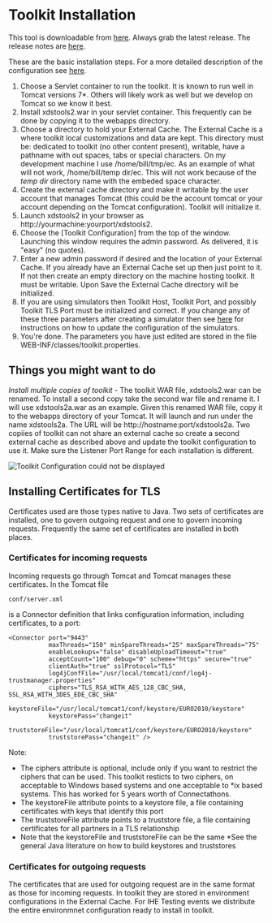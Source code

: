 # Toolkit Installation #

This tool is downloadable from
<a href="https://github.com/usnistgov/iheos-toolkit2/releases/latest.html">here</a>.
Always grab the latest release. The release notes are 
<a href="http://ihexds.nist.gov/XdsDocs/site/releasenotes/index.html">here</a>.

These are the basic installation steps. For a more detailed description of the configuration see 
[here](howto/config.html).

1. Choose a Servlet container to run the toolkit. It is known to run well in Tomcat versions 7*.  Others will
likely work as well but we develop on Tomcat so we know it best.
2. Install xdstools2.war in your servlet container.  This frequently can be done by copying it to the
webapps directory.
3. Choose a directory to hold your External Cache.  The External Cache is a where toolkit local customizations
and data are kept. This directory must be: dedicated to toolkit (no other content present), writable, 
have a pathname with out spaces, tabs or special characters. On my development machine I use
/home/bill/tmp/ec.  As an example of what will not work, /home/bill/temp dir/ec.  This will not work because of the
*temp dir* directory name with the embeded space character.
3. Create the external cache directory and make it writable by the user account that manages Tomcat (this could be 
the account tomcat or your account depending on the Tomcat configuration). Toolkit will initialize it.
3. Launch xdstools2 in your browser as   http://yourmachine:yourport/xdstools2.
4. Choose the [Toolkit Configuration] from the top of the window.  Launching this window
requires the admin password.  As delivered, it is "easy" (no quotes).
5. Enter a new admin password if desired and the location of your External Cache. If you already have an
External Cache set up then just point to it. If not then create an empty directory on the machine hosting
toolkit.  It must be writable. Upon Save the External Cache directory will be initialized.
6. If you are using simulators then Toolkit Host, Toolkit Port, and possibly Toolkit TLS Port must be 
initialized and correct. If you change any of these three parameters after creating a simulator then see 
[here](howto/movesim.html) for instructions on how to update the configuration of the simulators.
6. You're done.  The parameters you have just edited are stored in the file WEB-INF/classes/toolkit.properties.

## Things you might want to do

*Install multiple copies of toolkit* - The toolkit WAR file, xdstools2.war can be renamed.  To install a second
copy take the second war file and rename it.  I will use xdstools2a.war as an example.  Given this renamed WAR file,
copy it to the webapps directory of your Tomcat.  It will launch and run under the name xdstools2a.  The URL
will be http://hostname:port/xdstools2a.  Two copiies of toolkit can not share an external cache so create a second
external cache as described above and update the toolkit configuration to use it. Make sure the Listener Port Range
for each installation is different.  

![Toolkit Configuration could not be displayed](../images/config.png)

## Installing Certificates for TLS ##

Certificates used are those types native to Java. Two sets of certificates are installed,
one to govern outgoing request and one to govern incoming requests. Frequently the
same set of certificates are installed in both places.

### Certificates for incoming requests ###

Incoming requests go through Tomcat and Tomcat manages these certificates. In the Tomcat
file

    conf/server.xml

is a Connector definition that links configuration information, including certificates,
to a port:

    <Connector port="9443"
               maxThreads="150" minSpareThreads="25" maxSpareThreads="75"
               enableLookups="false" disableUploadTimeout="true"
               acceptCount="100" debug="0" scheme="https" secure="true"
               clientAuth="true" sslProtocol="TLS"
               log4jConfFile="/usr/local/tomcat1/conf/log4j-trustmanager.properties"
               ciphers="TLS_RSA_WITH_AES_128_CBC_SHA, SSL_RSA_WITH_3DES_EDE_CBC_SHA"
	       keystoreFile="/usr/local/tomcat1/conf/keystore/EURO2010/keystore"
               keystorePass="changeit" 
	       truststoreFile="/usr/local/tomcat1/conf/keystore/EURO2010/keystore"
               truststorePass="changeit" />

Note:

* The ciphers attribute is optional, include only if you want to restrict the ciphers that
can be used. This toolkit resticts to two ciphers, on acceptable to Windows based systems
and one acceptable to *ix based systems.  This has worked for 5 years worth of Connectathons.
* The keystoreFile attribute points to a keystore file, a file containing certificates with
keys that identify this port
* The truststoreFile attribute points to a truststore file, a file containing certificates
for all partners in a TLS relationship
* Note that the keystoreFile and truststoreFile can be the same
*See the general Java literature on how to build keystores and truststores

### Certificates for outgoing requests ###

The certificates that are used for outgoing request are in the same format as those
for incoming requests.  In toolkit they are stored in environment configurations in the External Cache.
For IHE Testing events we distribute the entire environmnet configuration ready to install in toolkit.
